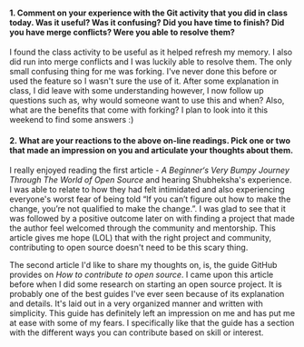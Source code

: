 #### 1. Comment on your experience with the Git activity that you did in class today. Was it useful? Was it confusing? Did you have time to finish? Did you have merge conflicts? Were you able to resolve them?

I found the class activity to be useful as it helped refresh my memory. I also did run into merge conflicts and I was luckily able to resolve them. The only small confusing thing for me was forking. I've never done this before or used the feature so I wasn't sure the use of it. After some explanation in class, I did leave with some understanding however, I now follow up questions such as, why would someone want to use this and when? Also, what are the benefits that come with forking? I plan to look into it this weekend to find some answers :)

#### 2. What are your reactions to the above on-line readings. Pick one or two that made an impression on you and articulate your thoughts about them.

I really enjoyed reading the first article - _A Beginner‘s Very Bumpy Journey Through The World of Open Source_ and hearing Shubheksha's experience. I was able to relate to how they had felt intimidated and also experiencing everyone's worst fear of being told “If you can’t figure out how to make the change, you’re not qualified to make the change.”. I was glad to see that it was followed by a positive outcome later on with finding a project that made the author feel welcomed through the community and mentorship. This article gives me hope (LOL) that with the right project and community, contributing to open source doesn't need to be this scary thing.

The second article I'd like to share my thoughts on, is, the guide GitHub provides on _How to contribute to open source_. I came upon this article before when I did some research on starting an open source project. It is probably one of the best guides I've ever seen because of its explanation and details. It's laid out in a very organized manner and written with simplicity. This guide has definitely left an impression on me and has put me at ease with some of my fears. I specifically like that the guide has a section with the different ways you can contribute based on skill or interest.
